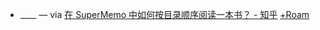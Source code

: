 - ____ — via [在 SuperMemo 中如何按目录顺序阅读一本书？ - 知乎](https://www.zhihu.com/question/487800944) [+Roam](<+Roam.md>)
